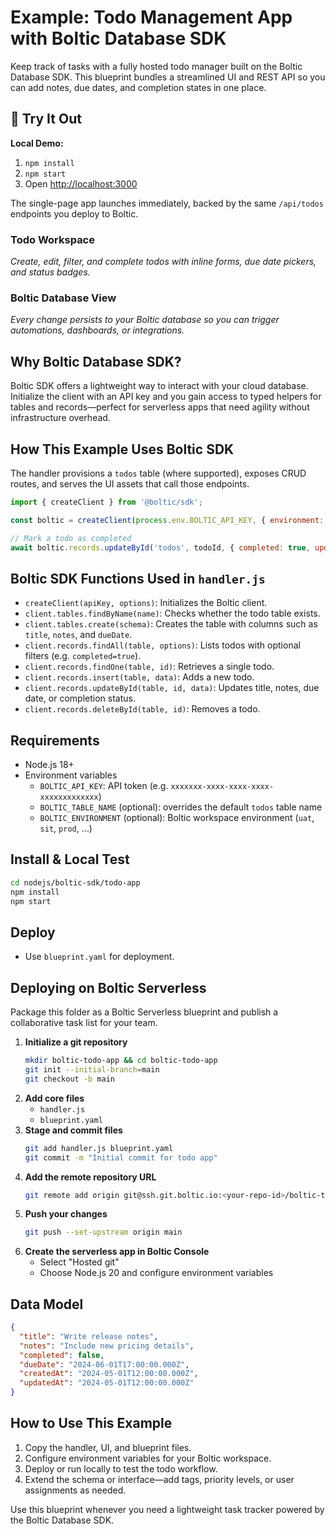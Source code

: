 # Example: Todo Management App with Boltic Database SDK

Keep track of tasks with a fully hosted todo manager built on the Boltic Database SDK. This blueprint bundles a streamlined UI and REST API so you can add notes, due dates, and completion states in one place.

## 🚀 Try It Out

**Local Demo:**
1. `npm install`
2. `npm start`
3. Open [http://localhost:3000](http://localhost:3000)

The single-page app launches immediately, backed by the same `/api/todos` endpoints you deploy to Boltic.

### Todo Workspace

_Create, edit, filter, and complete todos with inline forms, due date pickers, and status badges._

### Boltic Database View

_Every change persists to your Boltic database so you can trigger automations, dashboards, or integrations._

## Why Boltic Database SDK?

Boltic SDK offers a lightweight way to interact with your cloud database. Initialize the client with an API key and you gain access to typed helpers for tables and records—perfect for serverless apps that need agility without infrastructure overhead.

## How This Example Uses Boltic SDK

The handler provisions a `todos` table (where supported), exposes CRUD routes, and serves the UI assets that call those endpoints.

```js
import { createClient } from '@boltic/sdk';

const boltic = createClient(process.env.BOLTIC_API_KEY, { environment: 'uat' });

// Mark a todo as completed
await boltic.records.updateById('todos', todoId, { completed: true, updatedAt: new Date().toISOString() });
```

## Boltic SDK Functions Used in `handler.js`

- `createClient(apiKey, options)`: Initializes the Boltic client.
- `client.tables.findByName(name)`: Checks whether the todo table exists.
- `client.tables.create(schema)`: Creates the table with columns such as `title`, `notes`, and `dueDate`.
- `client.records.findAll(table, options)`: Lists todos with optional filters (e.g. `completed=true`).
- `client.records.findOne(table, id)`: Retrieves a single todo.
- `client.records.insert(table, data)`: Adds a new todo.
- `client.records.updateById(table, id, data)`: Updates title, notes, due date, or completion status.
- `client.records.deleteById(table, id)`: Removes a todo.

## Requirements

- Node.js 18+
- Environment variables
  - `BOLTIC_API_KEY`: API token (e.g. `xxxxxxx-xxxx-xxxx-xxxx-xxxxxxxxxxxxx`)
  - `BOLTIC_TABLE_NAME` (optional): overrides the default `todos` table name
  - `BOLTIC_ENVIRONMENT` (optional): Boltic workspace environment (`uat`, `sit`, `prod`, …)

## Install & Local Test

```bash
cd nodejs/boltic-sdk/todo-app
npm install
npm start
```

## Deploy

- Use `blueprint.yaml` for deployment.

## Deploying on Boltic Serverless

Package this folder as a Boltic Serverless blueprint and publish a collaborative task list for your team.

1. **Initialize a git repository**
   ```bash
   mkdir boltic-todo-app && cd boltic-todo-app
   git init --initial-branch=main
   git checkout -b main
   ```
2. **Add core files**
   - `handler.js`
   - `blueprint.yaml`
3. **Stage and commit files**
   ```bash
   git add handler.js blueprint.yaml
   git commit -m "Initial commit for todo app"
   ```
4. **Add the remote repository URL**
   ```bash
   git remote add origin git@ssh.git.boltic.io:<your-repo-id>/boltic-todo-app.git
   ```
5. **Push your changes**
   ```bash
   git push --set-upstream origin main
   ```
6. **Create the serverless app in Boltic Console**
   - Select "Hosted git"
   - Choose Node.js 20 and configure environment variables

## Data Model

```json
{
  "title": "Write release notes",
  "notes": "Include new pricing details",
  "completed": false,
  "dueDate": "2024-06-01T17:00:00.000Z",
  "createdAt": "2024-05-01T12:00:00.000Z",
  "updatedAt": "2024-05-01T12:00:00.000Z"
}
```

## How to Use This Example

1. Copy the handler, UI, and blueprint files.
2. Configure environment variables for your Boltic workspace.
3. Deploy or run locally to test the todo workflow.
4. Extend the schema or interface—add tags, priority levels, or user assignments as needed.

Use this blueprint whenever you need a lightweight task tracker powered by the Boltic Database SDK.
